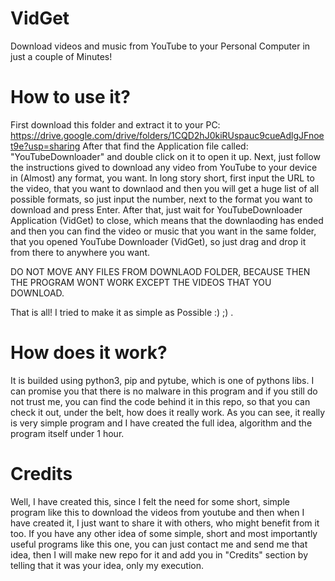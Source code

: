 # VidGet

Download videos and music from YouTube to your Personal Computer in just a couple of Minutes! 

# How to use it? 

First download this folder and extract it to your PC: https://drive.google.com/drive/folders/1CQD2hJ0kiRUspauc9cueAdlgJFnoet9e?usp=sharing 
After that find the Application file called: "YouTubeDownloader" and double click on it to open it up. 
Next, just follow the instructions gived to download any video from YouTube to your device in (Almost) any format, you want. 
In long story short, first input the URL to the video, that you want to downlaod and then you will get a huge list of all possible formats, so just input the number, next to the format you want to download and press Enter. After that, just wait for YouTubeDownloader Application (VidGet) to close, which means that the downlaoding has ended and then you can find the video or music that you want in the same folder, that you opened YouTube Downloader (VidGet), so just drag and drop it from there to anywhere you want.

DO NOT MOVE ANY FILES FROM DOWNLAOD FOLDER, BECAUSE THEN THE PROGRAM WONT WORK EXCEPT THE VIDEOS THAT YOU DOWNLOAD. 

That is all! I tried to make it as simple as Possible :) ;) . 

# How does it work? 

It is builded using python3, pip and pytube, which is one of pythons libs. 
I can promise you that there is no malware in this program and if you still do not trust me, you can find the code behind it in this repo, so that you can check it out, under the belt, how does it really work. 
As you can see, it really is very simple program and I have created the full idea, algorithm and the program itself under 1 hour. 

# Credits

Well, I have created this, since I felt the need for some short, simple program like this to download the videos from youtube and then when I have created it, I just want to share it with others, who might benefit from it too. 
If you have any other idea of some simple, short and most importantly useful programs like this one, you can just contact me and send me that idea, then I will make new repo for it and add you in "Credits" section by telling that it was your idea, only my execution. 
